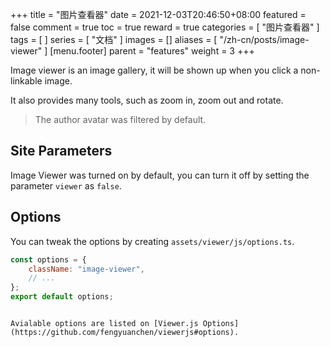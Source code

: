+++
title = "图片查看器"
date = 2021-12-03T20:46:50+08:00
featured = false
comment = true
toc = true
reward = true
categories = [
  "图片查看器"
]
tags = [
]
series = [
  "文档"
]
images = []
aliases = [
  "/zh-cn/posts/image-viewer"
]
[menu.footer]
  parent = "features"
  weight = 3
+++

Image viewer is an image gallery, it will be shown up when you click a non-linkable image.

It also provides many tools, such as zoom in, zoom out and rotate.

<!--more-->

> The author avatar was filtered by default.

## Site Parameters

Image Viewer was turned on by default, you can turn it off by setting the parameter `viewer` as `false`.

## Options

You can tweak the options by creating `assets/viewer/js/options.ts`.

```js
const options = {
    className: "image-viewer",
    // ...
};
export default options;
```
```

Avialable options are listed on [Viewer.js Options](https://github.com/fengyuanchen/viewerjs#options).
